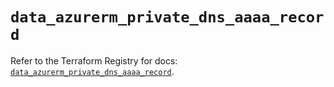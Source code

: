 # `data_azurerm_private_dns_aaaa_record`

Refer to the Terraform Registry for docs: [`data_azurerm_private_dns_aaaa_record`](https://registry.terraform.io/providers/hashicorp/azurerm/4.0.1/docs/data-sources/private_dns_aaaa_record).
